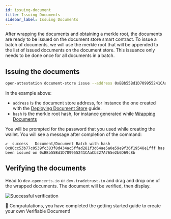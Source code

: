 ```yaml
---
id: issuing-document
title: Issuing Documents
sidebar_label: Issuing Documents
---
```


After wrapping the documents and obtaining a merkle root, the documents are ready to be issued on the document store smart contract. To issue a batch of documents, we will use the merkle root that will be appended to the list of issued documents on the document store. This issuance only needs to be done once for all documents in a batch.

## Issuing the documents

```bash
open-attestation document-store issue --address 0xBBb55Bd1D709955241CAaCb327A765e2b6D69c8b --hash 0x80cc53b77c0539fc383f8d434ac5ffad281f3d64ae5a0e59e9f36f19548e1fff  --network sepolia --encrypted-wallet-path wallet.json
```

In the example above:

- `address` is the document store address, for instance the one created with the [Deploying Document Store](/docs/integrator-section/verifiable-document/ethereum/document-store) guide.
- `hash` is the merkle root hash, for instance generated while [Wrapping Documents](/docs/integrator-section/verifiable-document/ethereum/wrapping-document)

You will be prompted for the password that you used while creating the wallet. You will see a message after completion of the command:

```text
✔  success   Document/Document Batch with hash 0x80cc53b77c0539fc383f8d434ac5ffad281f3d64ae5a0e59e9f36f19548e1fff has been issued on 0xBBb55Bd1D709955241CAaCb327A765e2b6D69c8b
```

## Verifying the documents

Head to `dev.opencerts.io` or `dev.tradetrust.io` and drag and drop one of the wrapped documents. The document will be verified, then display.

![Successful verification](/docs/integrator-section/verifiable-document/ethereum/issuing-document/verifying.png)

🎉 Congratulations, you have completed the getting started guide to create your own Verifiable Document!
